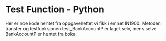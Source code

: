 # Test Function - Python
Her er noe kode hentet fra oppgaveheftet vi fikk i emnet IN1900. Metoden transfer og testfunksjonen test_BankAccountP er laget selv, mens selve BankAccountP er hentet fra boka.
